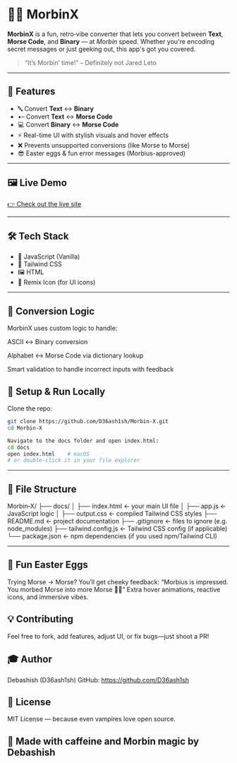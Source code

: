 # 🧛‍♂️ MorbinX

**MorbinX** is a fun, retro‑vibe converter that lets you convert between **Text**, **Morse Code**, and **Binary** — at *Morbin* speed. Whether you're encoding secret messages or just geeking out, this app's got you covered.

> “It’s Morbin’ time!” – Definitely not Jared Leto

---

## 🚀 Features

- 🔤 Convert **Text** ↔ **Binary**
- •– Convert **Text** ↔ **Morse Code**
- 💻 Convert **Binary** ↔ **Morse Code**
- ⚡ Real-time UI with stylish visuals and hover effects
- ❌ Prevents unsupported conversions (like Morse to Morse)
- 😎 Easter eggs & fun error messages (Morbius-approved)

---

## 🖼️ Live Demo

[👉 Check out the live site](https://d36ash1sh.github.io/Morbin-X/)

---

## 🛠️ Tech Stack

- 🧠 JavaScript (Vanilla)
- 🎨 Tailwind CSS
- 🖼️ HTML
- 🎯 Remix Icon (for UI icons)

---

## 🤖 Conversion Logic

MorbinX uses custom logic to handle:

ASCII ↔ Binary conversion

Alphabet ↔ Morse Code via dictionary lookup

Smart validation to handle incorrect inputs with feedback


## 🧪 Setup & Run Locally
   Clone the repo:
   ```bash
   git clone https://github.com/D36ash1sh/Morbin‑X.git
   cd Morbin‑X

   Navigate to the docs folder and open index.html:
   cd docs
   open index.html    # macOS
   # or double-click it in your file explorer
   ```
---

## 📁 File Structure
Morbin‑X/
├── docs/
│   ├── index.html        ← your main UI file
│   ├── app.js            ← JavaScript logic
│   ├── output.css        ← compiled Tailwind CSS styles
├── README.md            ← project documentation
├── .gitignore           ← files to ignore (e.g. node_modules)
├── tailwind.config.js   ← Tailwind CSS config (if applicable)
└── package.json         ← npm dependencies (if you used npm/Tailwind CLI)

---

## 🧛 Fun Easter Eggs
Trying Morse → Morse? You’ll get cheeky feedback:
“Morbius is impressed. You morbed Morse into more Morse 🧛‍♂️”
Extra hover animations, reactive icons, and immersive vibes.

## 💡 Contributing
Feel free to fork, add features, adjust UI, or fix bugs—just shoot a PR!

## 🎓 Author
Debashish (D36ash1sh)
GitHub: https://github.com/D36ash1sh


## 📝 License
MIT License — because even vampires love open source.


## 🎨 Made with caffeine and Morbin magic by Debashish
